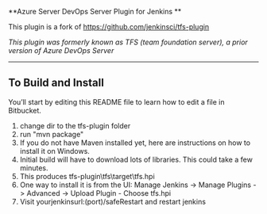 **Azure Server DevOps Server Plugin for Jenkins **

This plugin is a fork of https://github.com/jenkinsci/tfs-plugin

*This plugin was formerly known as TFS (team foundation server), a prior version of Azure DevOps Server*

---

## To Build and Install

You’ll start by editing this README file to learn how to edit a file in Bitbucket.

1. change dir to the tfs-plugin folder
2. run "mvn package"
3. If you do not have Maven installed yet, here are instructions on how to install it on Windows.
4. Initial build will have to download lots of libraries. This could take a few minutes.
5. This produces tfs-plugin\tfs\target\tfs.hpi
6. One way to install it is from the UI: Manage Jenkins -> Manage Plugins -> Advanced -> Upload Plugin - Choose tfs.hpi
7. Visit yourjenkinsurl:(port)/safeRestart and restart jenkins 


